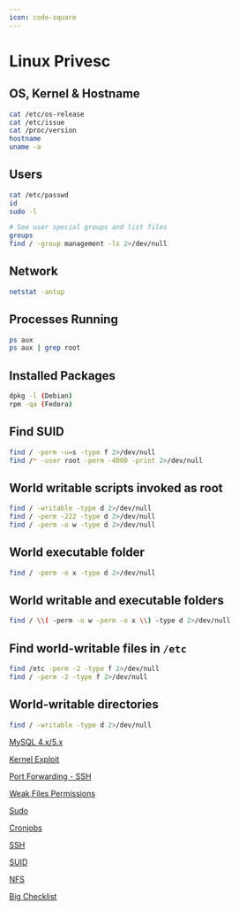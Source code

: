 ```yaml
---
icon: code-square
---
```

# Linux Privesc

## OS, Kernel & Hostname

```bash
cat /etc/os-release
cat /etc/issue
cat /proc/version
hostname
uname -a
```

## Users

```bash
cat /etc/passwd
id
sudo -l

# See user special groups and list files
groups
find / -group management -ls 2>/dev/null
```

## Network

```bash
netstat -antup
```

## Processes Running

```bash
ps aux
ps aux | grep root

```

## Installed Packages

```bash
dpkg -l (Debian)
rpm -qa (Fedora)
```

## Find SUID

```bash
find / -perm -u=s -type f 2>/dev/null
find /* -user root -perm -4000 -print 2>/dev/null
```

## World writable scripts invoked as root

```bash
find / -writable -type d 2>/dev/null
find / -perm -222 -type d 2>/dev/null
find / -perm -o w -type d 2>/dev/null
```

## World executable folder

```bash
find / -perm -o x -type d 2>/dev/null
```

## World writable and executable folders

```bash
find / \\( -perm -o w -perm -o x \\) -type d 2>/dev/null
```

## Find world-writable files in `/etc`

```bash
find /etc -perm -2 -type f 2>/dev/null
find / -perm -2 -type f 2>/dev/null
```

## World-writable directories

```bash
find / -writable -type d 2>/dev/null
```

[MySQL 4.x/5.x](Linux%20Priv%20d2987/MySQL%204%20x%20%208a1a7.md)

[Kernel Exploit](Linux%20Priv%20d2987/Kernel%20Exp%2014b2d.md)

[Port Forwarding - SSH](Linux%20Priv%20d2987/Port%20Forwa%20c97d0.md)

[Weak Files Permissions](Linux%20Priv%20d2987/Weak%20Files%200ec7a.md)

[Sudo](Linux%20Priv%20d2987/Sudo%2025db8.md)

[Cronjobs](Linux%20Priv%20d2987/Cronjobs%20dc94e.md)

[SSH](Linux%20Priv%20d2987/SSH%206b716.md)

[SUID](Linux%20Priv%20d2987/SUID%2080b3d.md)

[NFS](Linux%20Priv%20d2987/NFS%206b60f.md)

[Big Checklist](Linux%20Priv%20d2987/Big%20Checkl%20f4926.md)